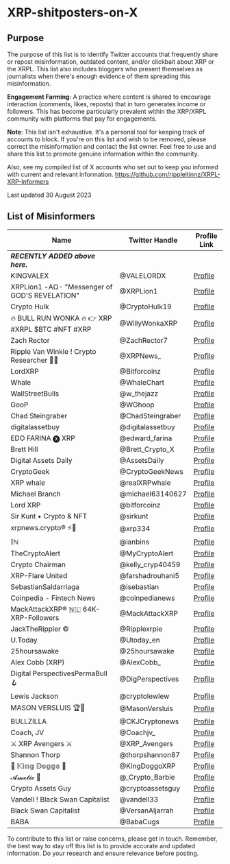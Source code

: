 # XRP-shitposters-on-X

## Purpose

The purpose of this list is to identify Twitter accounts that frequently share or repost misinformation, outdated content, and/or clickbait about XRP or the XRPL. This list also includes bloggers who present themselves as journalists when there's enough evidence of them spreading this misinformation.

**Engagement Farming**: A practice where content is shared to encourage interaction (comments, likes, reposts) that in turn generates income or followers. This has become particularly prevalent within the XRP/XRPL community with platforms that pay for engagements.

**Note**: This list isn't exhaustive. It's a personal tool for keeping track of accounts to block. If you're on this list and wish to be removed, please correct the misinformation and contact the list owner. Feel free to use and share this list to promote genuine information within the community.

Also, see my compiled list of X accounts who set out to keep you informed with current and relevant information. https://github.com/rippleitinnz/XRPL-XRP-Informers

Last updated 30 August 2023

## List of Misinformers

| Name                                                   | Twitter Handle        | Profile Link                                     |
|--------------------------------------------------------|-----------------------|--------------------------------------------------|
|  ***RECENTLY ADDED above here.***                      |                       |                                                  |
| KINGVALEX                                              | @VALELORDX            | [Profile](https://x.com/VALELORDX)                |
| XRPLion1 -ΑΩ- "Messenger of GOD'S REVELATION"          | @XRPLion1             | [Profile](https://x.com/XRPLion1)                |
| Crypto Hulk                                            | @CryptoHulk19         | [Profile](https://x.com/CryptoHulk19)            |
| 🔥 BULL RUN WONKA 🔥 👉 XRP #XRPL $BTC #NFT #XRP      | @WillyWonkaXRP        | [Profile](https://x.com/WillyWonkaXRP)           |
| Zach Rector                                            | @ZachRector7          | [Profile](https://x.com/ZachRector7)             |
| Ripple Van Winkle ! Crypto Researcher 🚀🚨            | @XRPNews_              | [Profile](https://x.com/XRPNews_ )              |
| LordXRP                                                | @Bitforcoinz          | [Profile](https://x.com/Bitforcoinz)             |
| Whale                                                  | @WhaleChart           | [Profile](https://x.com/WhaleChart)              |
| WallStreetBulls                                        | @w_thejazz            | [Profile](https://x.com/w_thejazz)               |
| GooP                                                   | @WGhoop               | [Profile](https://x.com/WGhoop)                  |
| Chad Steingraber                                       | @ChadSteingraber      | [Profile](https://x.com/ChadSteingraber)         |
| digitalassetbuy                                        | @digitalassetbuy      | [Profile](https://x.com/digitalassetbuy)         |
| EDO FARINA 🅧 XRP                                       | @edward_farina        | [Profile](https://x.com/edward_farina)          |
| Brett Hill                                             | @Brett_Crypto_X       | [Profile](https://x.com/Brett_Crypto_X)          |
| Digital Assets Daily                                   | @AssetsDaily          | [Profile](https://x.com/AssetsDaily)             |
| CryptoGeek                                             | @CryptoGeekNews       | [Profile](https://x.com/CryptoGeekNews)          |
| XRP whale                                              | @realXRPwhale         | [Profile](https://x.com/realXRPwhale)            |
| Michael Branch                                         | @michael63140627      | [Profile](https://x.com/michael6314062)          |
| Lord XRP                                               | @bitforcoinz          | [Profile](https://x.com/bitforcoinz)             |
| Sir Kunt • Crypto & NFT                                | @sirkunt              | [Profile](https://x.com/sirkunt)                 |
| xrpnews.crypto® ⚡️🐺                                  | @xrp334               | [Profile](https://x.com/xrp334)                  |
| 𝕀ℕ                                                     | @ianbins              | [Profile](https://x.com/ianbins)                 |
| TheCryptoAlert                                         | @MyCryptoAlert        | [Profile](https://x.com/MyCryptoAlert)           |
| Crypto Chairman                                        | @kelly_cryp40459      | [Profile](https://x.com/kelly_cryp40459)         |
| XRP-Flare United                                       | @farshadrouhani5      | [Profile](https://x.com/farshadrouhani5)         |
| SebastianSaldarriaga                                   | @isebastian           | [Profile](https://x.com/isebastian)              |
| Coinpedia - Fintech News                               | @coinpedianews        | [Profile](https://x.com/coinpedianews)           |
| MackAttackXRP® 🇳🇱 64K-XRP-Followers                    | @MackAttackXRP        | [Profile](https://x.com/MackAttackXRP)           |
| JackTheRippler ©️                                       | @Ripplexrpie          | [Profile](https://x.com/Ripplexrpie)             |
| U.Today                                                | @Utoday_en            | [Profile](https://x.com/Utoday_en)               |
| 25hoursawake                                           | @25hoursawake         | [Profile](https://x.com/25hoursawake)            |
| Alex Cobb (XRP)                                        | @AlexCobb_            | [Profile](https://x.com/@AlexCobb_)              |
| Digital PerspectivesPermaBull🪝                         | @DigPerspectives      | [Profile](https://x.com/DigPerspectives)         |
| Lewis Jackson                                          | @cryptolewlew         | [Profile](https://x.com/cryptolewlew)            |
| MASON VERSLUIS 🏆🔮                                    | @MasonVersluis       | [Profile](https://x.com/MasonVersluis)           |
| BULLZILLA                                              | @CKJCryptonews        | [Profile](https://x.com/CKJCryptonews)           |
| Coach, JV                                              | @Coachjv_             | [Profile](https://x.com/Coachjv_)                |
| ⚔️ XRP Avengers ⚔️                                    | @XRP_Avengers         | [Profile](https://x.com/XRP_Avengers)            |
| Shannon Thorp                                          | @thorpshannon87       | [Profile](https://x.com/thorpshannon87)          |
| 👑 𝕂𝕚𝕟𝕘 𝔻𝕠𝕘𝕘𝕠 👑                                     | @KingDoggoXRP         | [Profile](https://twitter.com/KingDoggoXRP)      |
| 𝓐𝓶𝓮𝓵𝓲𝓮 🍭                                            | @_Crypto_Barbie       | [Profile](https://twitter.com/_Crypto_Barbie)    |
| Crypto Assets Guy                                      | @cryptoassetsguy      | [Profile](https://twitter.com/cryptoassetsguy)   |
| Vandell ! Black Swan Capitalist                        | @vandell33            | [Profile](https://twitter.com/vandell33)         |
| Black Swan Capitalist                                  | @VersanAljarrah       | [Profile](https://twitter.com/VersanAljarrah)    |
| BABA                                                   | @BabaCugs             | [Profile](https://twitter.com/BabaCugs)          |

To contribute to this list or raise concerns, please get in touch. Remember, the best way to stay off this list is to provide accurate and updated information. Do your research and ensure relevance before posting.



